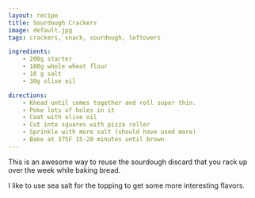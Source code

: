```yaml
---
layout: recipe
title: Sourdough Crackers
image: default.jpg
tags: crackers, snack, sourdough, leftovers

ingredients:
    - 200g starter
    - 100g whole wheat flour
    - 10 g salt
    - 30g olive oil

directions:
    - Knead until comes together and roll super thin.
    - Poke lots of holes in it
    - Coat with olive oil
    - Cut into squares with pizza roller
    - Sprinkle with more salt (should have used more)
    - Bake at 375F 15-20 minutes until brown	
---
```

This is an awesome way to reuse the sourdough discard that you rack up over the week while baking bread. 

I like to use sea salt for the topping to get some more interesting flavors.  

